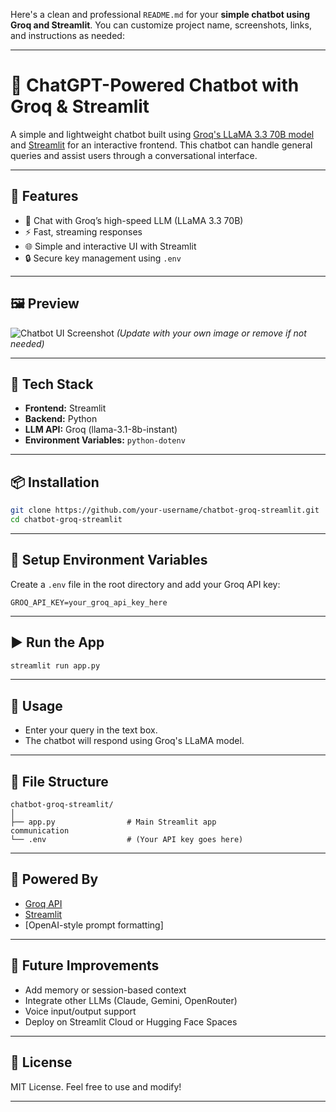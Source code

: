 Here's a clean and professional `README.md` for your **simple chatbot using Groq and Streamlit**. You can customize project name, screenshots, links, and instructions as needed:

---

# 🧠 ChatGPT-Powered Chatbot with Groq & Streamlit

A simple and lightweight chatbot built using [Groq's LLaMA 3.3 70B model](https://groq.com) and [Streamlit](https://streamlit.io/) for an interactive frontend. This chatbot can handle general queries and assist users through a conversational interface.

---

## 🚀 Features

* 🤖 Chat with Groq’s high-speed LLM (LLaMA 3.3 70B)
* ⚡ Fast, streaming responses
* 🌐 Simple and interactive UI with Streamlit
* 🔒 Secure key management using `.env`

---

## 🖼️ Preview

![Chatbot UI Screenshot](link-to-screenshot.png)
*(Update with your own image or remove if not needed)*

---

## 🧰 Tech Stack

* **Frontend:** Streamlit
* **Backend:** Python
* **LLM API:** Groq (llama-3.1-8b-instant)
* **Environment Variables:** `python-dotenv`

---

## 📦 Installation

```bash
git clone https://github.com/your-username/chatbot-groq-streamlit.git
cd chatbot-groq-streamlit
```

---

## 🔐 Setup Environment Variables

Create a `.env` file in the root directory and add your Groq API key:

```
GROQ_API_KEY=your_groq_api_key_here
```

---

## ▶️ Run the App

```bash
streamlit run app.py
```

---

## 📝 Usage

* Enter your query in the text box.
* The chatbot will respond using Groq's LLaMA model.

---

## 📁 File Structure

```
chatbot-groq-streamlit/
│
├── app.py                # Main Streamlit app
communication
└── .env                  # (Your API key goes here)
```

---

## 🧠 Powered By

* [Groq API](https://console.groq.com/)
* [Streamlit](https://streamlit.io/)
* \[OpenAI-style prompt formatting]

---

## 📌 Future Improvements

* Add memory or session-based context
* Integrate other LLMs (Claude, Gemini, OpenRouter)
* Voice input/output support
* Deploy on Streamlit Cloud or Hugging Face Spaces

---

## 📄 License

MIT License. Feel free to use and modify!

---

